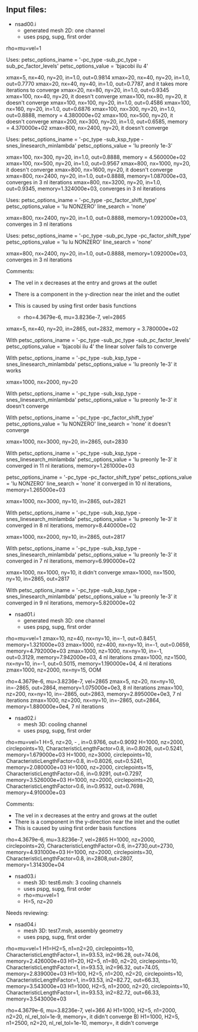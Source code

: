 Input files:
------------

* nsad00.i
	- generated mesh 2D: one channel
	- uses pspg, supg, first order

rho=mu=vel=1

Uses:
petsc_options_iname = '-pc_type -sub_pc_type -sub_pc_factor_levels'
petsc_options_value = 'bjacobi  ilu          4'

xmax=5, nx=40, ny=20, in=1.0, out=0.9814
xmax=20, nx=40, ny=20, in=1.0, out=0.7770
xmax=20, nx=40, ny=40, in=1.0, out=0.7787, and it takes more iterations to converge
xmax=20, nx=80, ny=20, in=1.0, out=0.9345
xmax=100, nx=40, ny=20, it doesn't converge
xmax=100, nx=80, ny=20, it doesn't converge
xmax=100, nx=100, ny=20, in=1.0, out=0.4586
xmax=100, nx=160, ny=20, in=1.0, out=0.6876
xmax=100, nx=300, ny=20, in=1.0, out=0.8888, memory = 4.380000e+02
xmax=100, nx=500, ny=20, it doesn't converge
xmax=200, nx=300, ny=20, in=1.0, out=0.6585, memory = 4.370000e+02
xmax=800, nx=2400, ny=20, it doesn't converge

Uses:
petsc_options_iname = '-pc_type -sub_ksp_type -snes_linesearch_minlambda'
petsc_options_value = 'lu       preonly       1e-3'

xmax=100, nx=300, ny=20, in=1.0, out=0.8888, memory = 4.560000e+02
xmax=100, nx=500, ny=20, in=1.0, out=0.9567
xmax=800, nx=1000, ny=20, it doesn't converge
xmax=800, nx=1600, ny=20, it doesn't converge
xmax=800, nx=2400, ny=20, in=1.0, out=0.8888, memory=1.087000e+03, converges in 3 nl iterations
xmax=800, nx=3200, ny=20, in=1.0, out=0.9345, memory=1.324000e+03, converges in 3 nl iterations

Uses:
petsc_options_iname = '-pc_type -pc_factor_shift_type'
petsc_options_value = 'lu       NONZERO'
line_search = 'none'

xmax=800, nx=2400, ny=20, in=1.0, out=0.8888, memory=1.092000e+03, converges in 3 nl iterations

Uses:
petsc_options_iname = '-pc_type -sub_pc_type -pc_factor_shift_type'
petsc_options_value = 'lu       lu           NONZERO'
line_search = 'none'

xmax=800, nx=2400, ny=20, in=1.0, out=0.8888, memory=1.092000e+03, converges in 3 nl iterations

Comments:
- The vel in x decreases at the entry and grows at the outlet
- There is a component in the y-direction near the inlet and the outlet
- This is caused by using first order basis functions

	- rho=4.3679e-6, mu=3.8236e-7, vel=2865

xmax=5, nx=40, ny=20, in=2865, out=2832, memory = 3.780000e+02

With
petsc_options_iname = '-pc_type -sub_pc_type -sub_pc_factor_levels'
petsc_options_value = 'bjacobi  ilu          4'
the linear solver fails to converge

With
petsc_options_iname = '-pc_type -sub_ksp_type -snes_linesearch_minlambda'
petsc_options_value = 'lu       preonly       1e-3'
it works

xmax=1000, nx=2000, ny=20

With
petsc_options_iname = '-pc_type -sub_ksp_type -snes_linesearch_minlambda'
petsc_options_value = 'lu       preonly       1e-3'
it doesn't converge

With
petsc_options_iname = '-pc_type -pc_factor_shift_type'
petsc_options_value = 'lu       NONZERO'
line_search = 'none'
it doesn't converge

xmax=1000, nx=3000, ny=20, in=2865, out=2830

With
petsc_options_iname = '-pc_type -sub_ksp_type -snes_linesearch_minlambda'
petsc_options_value = 'lu       preonly       1e-3'
it converged in 11 nl iterations, memory=1.261000e+03

petsc_options_iname = '-pc_type -pc_factor_shift_type'
petsc_options_value = 'lu       NONZERO'
line_search = 'none'
it converged in 10 nl iterations, memory=1.265000e+03

xmax=1000, nx=3000, ny=10, in=2865, out=2821

With
petsc_options_iname = '-pc_type -sub_ksp_type -snes_linesearch_minlambda'
petsc_options_value = 'lu       preonly       1e-3'
it converged in 8 nl iterations, memory=8.440000e+02

xmax=1000, nx=2000, ny=10, in=2865, out=2817

With
petsc_options_iname = '-pc_type -sub_ksp_type -snes_linesearch_minlambda'
petsc_options_value = 'lu       preonly       1e-3'
it converged in 7 nl iterations, memory=6.990000e+02

xmax=1000, nx=1000, ny=10, it didn't converge
xmax=1000, nx=1500, ny=10, in=2865, out=2817

With
petsc_options_iname = '-pc_type -sub_ksp_type -snes_linesearch_minlambda'
petsc_options_value = 'lu       preonly       1e-3'
it converged in 9 nl iterations, memory=5.820000e+02

* nsad01.i
	- generated mesh 3D: one channel
	- uses pspg, supg, first order

rho=mu=vel=1
zmax=10, nz=40, nx=ny=10, in=-1, out=0.8451, memory=1.321000e+03
zmax=1000, nz=400, nx=ny=10, in=-1, out=0.0659, memory=4.792000e+03
zmax=1000, nz=1000, nx=ny=10, in=-1, out=0.3129, memory=7.942000e+03, 4 nl iterations
zmax=1000, nz=1500, nx=ny=10, in=-1, out=0.5015, memory=1.190000e+04, 4 nl iterations
zmax=1000, nz=2000, nx=ny=15, OOM

rho=4.3679e-6, mu=3.8236e-7, vel=2865
zmax=5, nz=20, nx=ny=10, in=-2865, out=2864, memory=1.075000e+0e3, 8 nl iterations
zmax=100, nz=200, nx=ny=10, in=-2865, out=2863, memory=2.895000e+0e3, 7 nl iterations
zmax=1000, nz=200, nx=ny=10, in=-2865, out=2864, memory=1.880000e+0e4, 7 nl iterations

* nsad02.i
	- mesh 3D: cooling channel
	- uses pspg, supg, first order

rho=mu=vel=1
H=5, nz=20, - , in=0.9766, out=0.9092
H=1000, nz=2000, circlepoints=10, CharacteristicLengthFactor=0.8, in=0.8026, out=0.5241, memory=1.679000e+03
H=1000, nz=3000, circlepoints=10, CharacteristicLengthFactor=0.8, in=0.8026, out=0.5241, memory=2.080000e+03
H=1000, nz=2000, circlepoints=15, CharacteristicLengthFactor=0.6, in=0.9291, out=0.7297, memory=3.526000e+03
H=1000, nz=2000, circlepoints=20, CharacteristicLengthFactor=0.6, in=0.9532, out=0.7698, memory=4.910000e+03

Comments:
- The vel in x decreases at the entry and grows at the outlet
- There is a component in the y-direction near the inlet and the outlet
- This is caused by using first order basis functions

rho=4.3679e-6, mu=3.8236e-7, vel=2865
H=1000, nz=2000, circlepoints=20, CharacteristicLengthFactor=0.6, in=2730,out=2730, memory=4.931000e+03
H=1000, nz=2000, circlepoints=30, CharacteristicLengthFactor=0.8, in=2808,out=2807, memory=1.314300e+04

* nsad03.i
	- mesh 3D: test6.msh: 3 cooling channels
	- uses pspg, supg, first order
	- rho=mu=vel=1
	- H=5, nz=20





Needs reviewing:

* nsad04.i
	- mesh 3D: test7.msh, assembly geometry
	- uses pspg, supg, first order

rho=mu=vel=1
H1=H2=5, n1=n2=20, circlepoints=10, CharacteristicLengthFactor=1, in=93.53, in2=96.28, out=74.06, memory=2.426000e+03
H1=20, H2=5, n1=80, n2=20, circlepoints=10, CharacteristicLengthFactor=1, in=93.53, in2=96.32, out=74.05, memory=2.839000e+03
H1=100, H2=5, n1=200, n2=20, circlepoints=10, CharacteristicLengthFactor=1, in=93.53, in2=82.72, out=66.33, memory=3.543000e+03
H1=1000, H2=5, n1=2000, n2=20, circlepoints=10, CharacteristicLengthFactor=1, in=93.53, in2=82.72, out=66.33, memory=3.543000e+03

rho=4.3679e-6, mu=3.8236e-7, vel=366
A) H1=1000, H2=5, n1=2000, n2=20, nl_rel_tol=1e-9, memory=, it didn't converge 
B) H1=1000, H2=5, n1=2500, n2=20, nl_rel_tol=1e-10, memory=, it didn't converge
